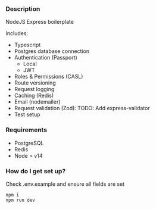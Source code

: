 ### Description

NodeJS Express boilerplate

Includes:

- Typescript
- Postgres database connection
- Authentication (Passport)
  - Local
  - JWT
- Roles & Permissions (CASL)
- Route versioning
- Request logging
- Caching (Redis)
- Email (nodemailer)
- Request validation (Zod): TODO: Add express-validator
- Test setup

### Requirements

- PostgreSQL
- Redis
- Node > v14

### How do I get set up?

Check .env.example and ensure all fields are set

```
npm i
npm run dev
```
